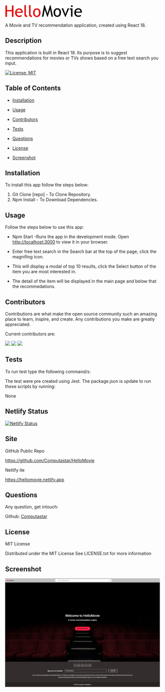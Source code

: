 ![HelloMovie](./src/assets/images/hello-movie-logo.jpg)

A Movie and TV recommendation application, created using React 18. 

  ## Description
  This application is built in React 18. Its purpose is to suggest recommendations for movies or TVs shows based on a free text search you input. 

  [![License: MIT](https://img.shields.io/badge/License-MIT-yellow.svg)](https://opensource.org/licenses/MIT)


## Table of Contents 

* [Installation](#installation) 

* [Usage](#usage) 

* [Contributors](#contributors) 

* [Tests](#tests) 

* [Questions](#questions) 

* [License](#license)

* [Screenshot](#screenhot)
 


## Installation 

To install this app follow the steps below: 

  1. Git Clone [repo] - To Clone Repository.
  2. Npm Install - To Download Dependencies.


## Usage 

Follow the steps below to use this app: 

  *  Npm Start -Runs the app in the development mode. Open [http://localhost:3000](http://localhost:3000) to view it in your browser.

  *  Enter free text search in the Search bar at the top of the page, click the magnifing icon.
  
  * This will display a modal of top 10 results, click the Select button of the item you are most interested in.
  
  * The detail of the item will be displayed in the main page and below that the recommedations.

## Contributors 

Contributions are what make the open source community such an amazing place to learn, inspire, and create. Any contributions you make are greatly appreciated. 

Current contributors are: 

[![](https://avatars.githubusercontent.com/u/17514172?s=50&v=4&fit=cover&mask=circle&maxage=7d)](https://github.com/misterouija)
[![](https://avatars.githubusercontent.com/u/116763735?s=50&v=4&fit=cover&mask=circle&maxage=7d)](https://github.com/GitJackL)
[![](https://avatars.githubusercontent.com/u/57220285?s=50&v=4&fit=cover&mask=circle&maxage=7d)](https://github.com/Computastar)


## Tests

To run test type the following command/s: 

  The test were pre created using Jest. The package.json is update to run these scripts by running:
  
  None
  
## Netlify Status

[![Netlify Status](https://api.netlify.com/api/v1/badges/8373b768-80f0-41af-98e2-ef0cdc1bbb87/deploy-status)](https://app.netlify.com/sites/hellomovie/deploys)

## Site
GitHub Public Repo

https://github.com/Computastar/HelloMovie

Netlify ite

https://hellomovie.netlify.app

## Questions

Any question, get intouch: 

  Github: [Computastar](https://github.com/Computastar)

 
## License

  MIT License

  Distributed under the MIT License See LICENSE.txt for more information
  
## Screenshot
![HelloMovie](./src/assets/images/hellomovie_screenshot.jpeg)

